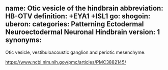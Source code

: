 name: Otic vesicle of the hindbrain
abbreviation: HB-OTV
definition: +EYA1 +ISL1
go:
shogoin: 
uberon: 
categories: Patterning Ectodermal Neuroectodermal Neuronal Hindbrain
version: 1
synonyms:
---

Otic vesicle, vestibuloacoustic ganglion and periotic mesenchyme.

https://www.ncbi.nlm.nih.gov/pmc/articles/PMC3882145/